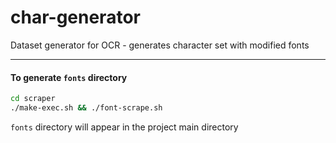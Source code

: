 # char-generator
Dataset generator for OCR - generates character set with modified fonts

---
#### To generate `fonts` directory
```bash
cd scraper
./make-exec.sh && ./font-scrape.sh
```

`fonts` directory will appear in the project main directory
